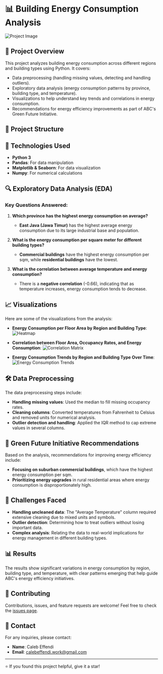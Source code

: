# 📊 Building Energy Consumption Analysis

![Project Image](https://drive.google.com/file/d/1_5sUulGfJ2uiHezTM6B_9z0RUmzK53PY/view?usp=drive_link) <!-- You can upload an image (e.g., a sample plot from your notebook) to make your README more appealing -->

## 📝 Project Overview

This project analyzes building energy consumption across different regions and building types using Python. It covers:
- Data preprocessing (handling missing values, detecting and handling outliers).
- Exploratory data analysis (energy consumption patterns by province, building type, and temperature).
- Visualizations to help understand key trends and correlations in energy consumption.
- Recommendations for energy efficiency improvements as part of ABC's Green Future Initiative.

## 📁 Project Structure
## 🚀 Technologies Used
- **Python 3**
- **Pandas**: For data manipulation
- **Matplotlib & Seaborn**: For data visualization
- **Numpy**: For numerical calculations

## 🔍 Exploratory Data Analysis (EDA)
### Key Questions Answered:
1. **Which province has the highest energy consumption on average?**
   - **East Java (Jawa Timur)** has the highest average energy consumption due to its large industrial base and population.

2. **What is the energy consumption per square meter for different building types?**
   - **Commercial buildings** have the highest energy consumption per sqm, while **residential buildings** have the lowest.

3. **What is the correlation between average temperature and energy consumption?**
   - There is a **negative correlation** (-0.66), indicating that as temperature increases, energy consumption tends to decrease.

## 📈 Visualizations
Here are some of the visualizations from the analysis:

- **Energy Consumption per Floor Area by Region and Building Type**:
  ![Heatmap](https://drive.google.com/file/d/1pTUcFnKci9YtVrJyt3RJzcJwH-Z6EoY8/view?usp=sharing)

- **Correlation between Floor Area, Occupancy Rates, and Energy Consumption**:
  ![Correlation Matrix](https://drive.google.com/file/d/1g-1nPMx_l4SXADv0Xpg8NrWfEs7o5XpD/view?usp=sharing)

- **Energy Consumption Trends by Region and Building Type Over Time**:
  ![Energy Consumption Trends](https://drive.google.com/file/d/1WzLlvGVlJE2zbpn8quDvcfzhK8b4bhD9/view?usp=sharing)

## 🛠️ Data Preprocessing
The data preprocessing steps include:
- **Handling missing values**: Used the median to fill missing occupancy rates.
- **Cleaning columns**: Converted temperatures from Fahrenheit to Celsius and removed units for numerical analysis.
- **Outlier detection and handling**: Applied the IQR method to cap extreme values in several columns.

## 🌱 Green Future Initiative Recommendations
Based on the analysis, recommendations for improving energy efficiency include:
- **Focusing on suburban commercial buildings**, which have the highest energy consumption per sqm.
- **Prioritizing energy upgrades** in rural residential areas where energy consumption is disproportionately high.

## 🤔 Challenges Faced
- **Handling uncleaned data**: The "Average Temperature" column required extensive cleaning due to mixed units and symbols.
- **Outlier detection**: Determining how to treat outliers without losing important data.
- **Complex analysis**: Relating the data to real-world implications for energy management in different building types.

## 📊 Results
The results show significant variations in energy consumption by region, building type, and temperature, with clear patterns emerging that help guide ABC's energy efficiency initiatives.

## 🤝 Contributing
Contributions, issues, and feature requests are welcome! Feel free to check the [issues page](https://github.com/your-username/your-repository/issues).

## 📧 Contact
For any inquiries, please contact:
- **Name**: Caleb Effendi
- **Email**: calebeffendi.work@gmail.com

---

⭐️ If you found this project helpful, give it a star!

